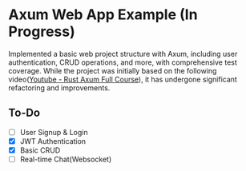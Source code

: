 # Axum Web App Example (In Progress)

Implemented a basic web project structure with Axum, including user authentication, CRUD operations, and more, with comprehensive test coverage. While the project was initially based on the following video([Youtube - Rust Axum Full Course](https://www.youtube.com/watch?v=XZtlD_m59sM)), it has undergone significant refactoring and improvements.

## To-Do
- [ ] User Signup & Login
- [x] JWT Authentication
- [x] Basic CRUD
- [ ] Real-time Chat(Websocket)
